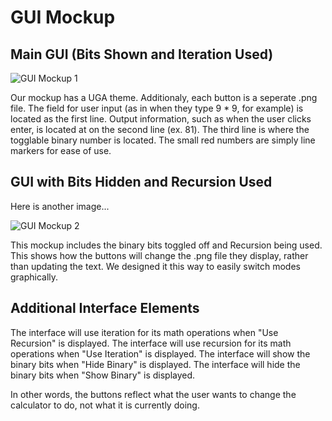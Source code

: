 # GUI Mockup

## Main GUI (Bits Shown and Iteration Used)

![GUI Mockup 1](http://i.imgur.com/FBnOQT6.png)

Our mockup has a UGA theme. Additionaly, each button is a seperate .png file. The field
for user input (as in when they type 9 * 9, for example) is located as the first line.
Output information, such as when the user clicks enter, is located at on the second line (ex. 81).
The third line is where the togglable binary number is located. The small red numbers are simply 
line markers for ease of use.

## GUI with Bits Hidden and Recursion Used

Here is another image...

![GUI Mockup 2](http://i.imgur.com/Ycu7Peh.png)

This mockup includes the binary bits toggled off and Recursion being used. This shows how the buttons
will change the .png file they display, rather than updating the text. We designed it this way to
easily switch modes graphically.

## Additional Interface Elements

The interface will use iteration for its math operations when "Use Recursion" is displayed.
The interface will use recursion for its math operations when "Use Iteration" is displayed.
The interface will show the binary bits when "Hide Binary" is displayed.
The interface will hide the binary bits when "Show Binary" is displayed.

In other words, the buttons reflect what the user wants to change the calculator to do, not what it is
currently doing.

